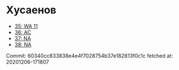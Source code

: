 # Хусаенов
- [35: WA 11](35.md)
- [36: AC](36.md)
- [37: NA](37.md)
- [38: NA](38.md)

Commit: 60340cc833838e4e4f7028754b37e182813f0c1c
 fetched at: 20201206-171807
